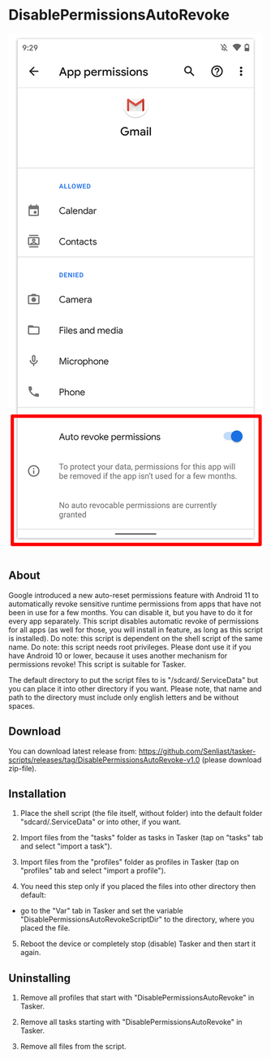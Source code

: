 # DisablePermissionsAutoRevoke

![Android 11 automatic permissions revoke](https://github.com/Senliast/tasker-scripts/blob/main/DisablePermissionsAutoRevoke/docs/android-11-automatic-permissions-revoke.jpg)



## About

Google introduced a new auto-reset permissions feature with Android 11 to automatically revoke sensitive runtime permissions from apps that have not been in use for a few months. You can disable it, but you have to do it for every app separately. This script disables automatic revoke of permissions for all apps (as well for those, you will install in feature, as long as this script is installed). Do note: this script is dependent on the shell script of the same name. Do note: this script needs root privileges. Please dont use it if you have Android 10 or lower, because it uses another mechanism for permissions revoke! This script is suitable for Tasker.

The default directory to put the script files to is "/sdcard/.ServiceData" but you can place it into other directory if you want. Please note, that name and path to the directory must include only english letters and be without spaces.



## Download

You can download latest release from: https://github.com/Senliast/tasker-scripts/releases/tag/DisablePermissionsAutoRevoke-v1.0 (please download zip-file).



## Installation

1. Place the shell script (the file itself, without folder) into the default folder "sdcard/.ServiceData" or into other, if you want.

2. Import files from the "tasks" folder as tasks in Tasker (tap on "tasks" tab and select "import a task").

3. Import files from the "profiles" folder as profiles in Tasker (tap on "profiles" tab and select "import a profile").

4. You need this step only if you placed the files into other directory then default:
 - go to the "Var" tab in Tasker and set the variable "DisablePermissionsAutoRevokeScriptDir" to the directory, where you placed the file.

5. Reboot the device or completely stop (disable) Tasker and then start it again.



## Uninstalling

1. Remove all profiles that start with "DisablePermissionsAutoRevoke" in Tasker.

2. Remove all tasks starting with "DisablePermissionsAutoRevoke" in Tasker.

3. Remove all files from the script.